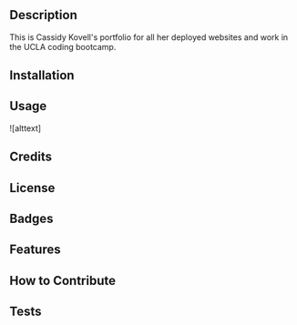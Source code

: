 # <cassidy-kovell-portfolio>

## Description

This is Cassidy Kovell's portfolio for all her deployed websites and work in the UCLA coding bootcamp.

## Installation

## Usage

![alttext]

## Credits

## License

## Badges

## Features

## How to Contribute

## Tests